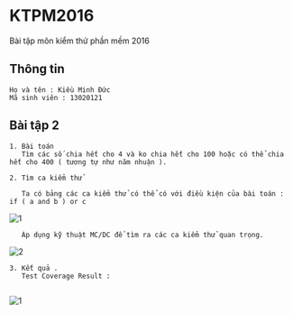﻿# KTPM2016
Bài tập môn kiểm thử phần mềm 2016

## Thông tin
```
Họ và tên : Kiều Minh Đức 
Mã sinh viên : 13020121
```
## Bài tập 2
```
1. Bài toán
   Tìm các số chia hết cho 4 và ko chia hết cho 100 hoặc có thể chia hết cho 400 ( tương tự như năm nhuận ).
```

```
2. Tìm ca kiểm thử

   Ta có bảng các ca kiểm thử có thể có với điều kiện của bài toán : if ( a and b ) or c 
```
   ![1](http://i.imgur.com/pGHVIFK.png)
```
   Áp dụng kỹ thuật MC/DC để tìm ra các ca kiểm thử quan trọng.
```
   ![2](http://i.imgur.com/YpY1F9H.png)	

```
3. Kết quả .
   Test Coverage Result :
   
```
   ![1](http://i.imgur.com/JRToeot.png)
